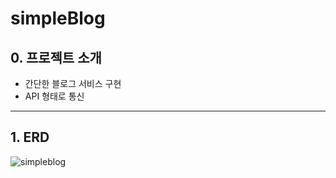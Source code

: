 # simpleBlog

## 0. 프로젝트 소개
- 간단한 블로그 서비스 구현
- API 형태로 통신
------
## 1. ERD
![simpleblog](https://github.com/Kim-Jong-Gyu/simpleBlog/assets/62927374/ef37ef6f-fffe-4ee8-af0c-03a3cfcd0777)

